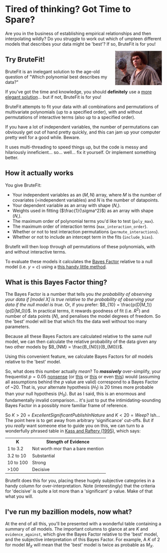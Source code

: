 # Tired of thinking? Got Time to Spare?

Are you in the business of establishing empirical relationships and then interpolating wildly? Do you struggle to work out which of umpteen different models that describes your data might be 'best'? If so, BruteFit is for you!

<img align="right" width="150" src="img/brute-force.jpg">

## Try BruteFit!
BruteFit is an inelegant solution to the age-old question of "Which polynomial best describes my data?" 

If you've got the time and knowledge, you should **definitely** use a [more elegant solution](https://doi.org/10.1111/j.1365-246X.2006.03155.x)... but if not, BruteFit is for you!

BruteFit attempts to fit your data with all combinations and permutations of multivariate polynomials (up to a specified order), with and without permutations of interactive terms (also up to a specified order).

If you have a lot of independent variables, the number of permutations can obviously get out of hand pretty quickly, and this can jam up your computer pretty well for a good while. Beware.

It uses multi-threading to speed things up, but the code is messy and hilariously inneficient... so... well... fix it yourself. Or implement something better.

## How it actually works
You give BruteFit:
- Your independent variables as an $(M,N)$ array, where $M$ is the number of covariates (=independent variables) and $N$ is the number of datapoints.
- Your dependent variable as an array with shape $(N,)$.
- Weights used in fitting ($\frac{1}{\sigma^2}$) as an array with shape $(N,)$.
- The maximum order of polynomial terms you'd like to test (`poly_max`).
- The maximum order of interaction terms (`max_interaction_order`).
- Whether or not to test interaction permutations (`permute_interactions`).
- Whether or not to include an intercept term in the fits (`include_bias`).

Brutefit will then loop through *all* permutations of these polynomials, with and without interactive terms.

To evaluate these models it calculates the [Bayes Factor](https://doi.org/10.1080/01621459.1995.10476572) relative to a null model (i.e. $y = c$) using a [this handy little method](https://doi.org/10.1198/016214507000001337). 

## What is this Bayes Factor thing?
The Bayes Factor is a number that tells you *the probability of observing your data if [model X] is true relative to the probability of observing your data if the null model is true.* Or, if you prefer: $B_{10} = \frac{p(D|M_1)}{p(D|M_0)}$. In practical terms, it rewards goodness of fit (i.e. $R^2$) and number of data points ($N$), and penalises the model degrees of freedom. So the 'best' model will be that which fits the data well without too many parameters.

Because all these Bayes Factors are calculated relative to the same *null* model, we can then calculate the relative probability of the data given any two other models by $B_{NM} = \frac{B_{N0}}{B_{M0}}$.

Using this convenient feature, we calculate Bayes Factors for *all* models relative to the 'best' model.

So, what does this number actually *mean*? To ***massively*** over-simplify, your frequentist $p=0.05$ [nonsense](https://www.nature.com/news/scientific-method-statistical-errors-1.14700) (or [this](https://www.nature.com/articles/d41586-019-00857-9) or [this](https://www.bmj.com/content/362/bmj.k4039/rr-0) or even [this](https://doi.org/10.1080/00031305.2019.1583913)) would (assuming all assumptions behind the $p$ value are valid) correspond to a Bayes Factor of ~20. That is, your alternate hypothesis ($H_1$) is 20 times more probable than your null hypothesis ($H_0$). But as I said, this is an enormous and fundamentally invalid comparison... it's just to put the intimidating-sounding Bayes Factor in a possibly more familiar frame of reference.

So $K>20 = ExcellentSignificantPublishInNature$ and $K<20 = Weep$? Ish... The point here is to get away from arbitrary 'significance' cut-offs. But if you *really* want someone else to guide you on this, we can turn to a wonderfully phrased table in [Kass and Raftery (1995)](https://doi.org/10.1080/01621459.1995.10476572), which says:

<table>
<th>K</th><th>Stength of Evidence</th>
<tr>
<td>1 to 3.2</td><td>Not worth mor than a bare mention</td>
</tr>
<tr>
<td>3.2 to 10</td><td>Substantial</td>
</tr>
<tr>
<td>10 to 100</td><td>Strong</td>
</tr>
<tr>
<td>>100</td><td>Decisive</td>
</tr>
</table>


Brutefit does this for you, placing these hugely subjective categories in a handy column for over-interpretation. Note (interestingly) that the criteria for 'decisive' is quite a lot more than a 'significant' p value. Make of that what you will.

## I've run my bazillion models, now what?

At the end of all this, you'll be presented with a wonderful table containing a summary of *all* models. The important columns to glance at are $K$ and `evidence_against`, which give the Bayes Factor relative to the 'best' model, and the subjective interpretation of this Bayes Factor. For example, A $K$ of $2$ for model $M_X$ will mean that the 'best' model is twice as probable as $M_X$.

